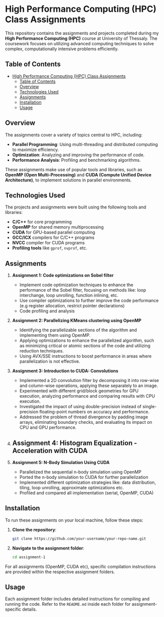 # High Performance Computing (HPC) Class Assignments

This repository contains the assignments and projects completed during my **High Performance Computing (HPC)** course at University of Thessaly. The coursework focuses on utilizing advanced computing techniques to solve complex, computationally intensive problems efficiently.

## Table of Contents

- [High Performance Computing (HPC) Class Assignments](#high-performance-computing-hpc-class-assignments)
  - [Table of Contents](#table-of-contents)
  - [Overview](#overview)
  - [Technologies Used](#technologies-used)
  - [Assignments](#assignments)
  - [Installation](#installation)
  - [Usage](#usage)

## Overview

The assignments cover a variety of topics central to HPC, including:
- **Parallel Programming**: Using multi-threading and distributed computing to maximize efficiency.
- **Optimization**: Analyzing and improving the performance of code.
- **Performance Analysis**: Profiling and benchmarking algorithms.

These assignments make use of popular tools and libraries, such as **OpenMP (Open Multi-Processing)** and **CUDA (Compute Unified Device Architecture)**, to implement solutions in parallel environments.

## Technologies Used

The projects and assignments were built using the following tools and libraries:

- **C/C++** for core programming
- **OpenMP** for shared memory multiprocessing
- **CUDA** for GPU-based parallel computing
- **GCC/ICX** compilers for C/C++ programs
- **NVCC** compiler for CUDA programs
- **Profiling tools** like `gprof`, `nvprof`, etc.

## Assignments

1. **Assignment 1: Code optimizations on Sobel filter**
    - Implement code optimization techniques to enhance the performance of the Sobel filter, focusing on methods like: loop interchange, loop unrolling, function inlining, etc.
    - Use compiler optimizations to further improve the code performance (e.g register allocation, restrict pointer declarations)
    - Code profiling and analysis

2. **Assignment 2: Parallelizing KMeans clustering using OpenMP**
    - Identifying the parallelizable sections of the algorithm and implementing them using OpenMP.
    - Applying optimizations to enhance the parallelized algorithm, such as minimizing critical or atomic sections of the code and utilizing reduction techniques.
    - Using AVX/SSE instructions to boost performance in areas where parallelization is not effective.

3. **Assignment 3: Introduction to CUDA: Convolutions**
    - Implemented a 2D convolution filter by decomposing it into row-wise and column-wise operations, applying these separately to an image.
    - Experimented with different grid/block geometries for GPU execution, analyzing performance and comparing results with CPU execution.
    - Investigated the impact of using double-precision instead of single-precision floating-point numbers on accuracy and performance.
    - Addressed the problem of thread divergence by padding image arrays, eliminating boundary checks, and evaluating its impact on CPU and GPU performance.

4. **Assignment 4: Histogram Equalization - Acceleration with CUDA**
    - 

5. **Assignment 5: N-Body Simulation Using CUDA**
    - Parallelized the sequential n-body simulation using OpenMP
    - Ported the n-body simulation to CUDA for further parallelization
    - Implemented different optimization strategies like: data distribution, tiling, loop unrolling, approximate optimizations etc.
    - Profiled and compared all implementation (serial, OpenMP, CUDA)

## Installation

To run these assignments on your local machine, follow these steps:

1. **Clone the repository**:
    ```bash
    git clone https://github.com/your-username/your-repo-name.git
    ```

2. **Navigate to the assignment folder**:
    ```bash
    cd assignment-1
    ```

For all assignments (OpenMP, CUDA etc), specific compilation instructions are provided within the respective assignment folders.

## Usage

Each assignment folder includes detailed instructions for compiling and running the code. Refer to the `README.md` inside each folder for assignment-specific details.


